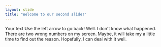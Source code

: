 ```yaml
---
layout: slide
title: "Welcome to our second slide!"
---
```

Your text
Use the left arrow to go back!
Well.
I don't know what happened.
There are two wrong numbers on my screen.
Maybe, it will take my a little time to find out the reason.
Hopefully, I can deal with it well.
